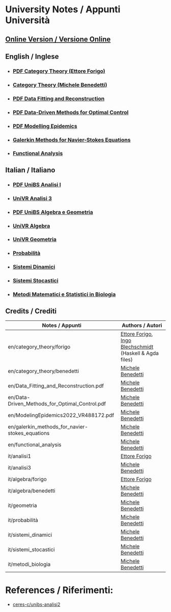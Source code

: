 # University Notes / Appunti Università

## [Online Version / Versione Online](https://hexwell.github.io/university-notes)


## English / Inglese

- ### [PDF Category Theory (Ettore Forigo)](https://raw.githubusercontent.com/hexwell/university-notes/main/en/category_theory/forigo/ct.pdf)
- ### [Category Theory (Michele Benedetti)](https://github.com/hexwell/university-notes/tree/main/en/category_theory/benedetti)
- ### [PDF Data Fitting and Reconstruction](https://raw.githubusercontent.com/hexwell/university-notes/main/en/Data_Fitting_and_Reconstruction.pdf)
- ### [PDF Data-Driven Methods for Optimal Control](https://raw.githubusercontent.com/hexwell/university-notes/main/en/Data-Driven_Methods_for_Optimal_Control.pdf)
- ### [PDF Modelling Epidemics](https://raw.githubusercontent.com/hexwell/university-notes/main/en/ModelingEpidemics2022_VR488172.pdf)
- ### [Galerkin Methods for Navier-Stokes Equations](https://github.com/hexwell/university-notes/tree/main/en/galerkin_methods_for_navier-stokes_equations)
- ### [Functional Analysis](https://github.com/hexwell/university-notes/tree/main/en/functional_analysis)


## Italian / Italiano

- ### [PDF UniBS Analisi I](https://raw.githubusercontent.com/hexwell/university-notes/main/it/analisi1/analisi.pdf)
- ### [UniVR Analisi 3](https://github.com/hexwell/university-notes/tree/main/it/analisi3)
- ### [PDF UniBS Algebra e Geometria](https://raw.githubusercontent.com/hexwell/university-notes/main/it/algebra/forigo/algebra.pdf)
- ### [UniVR Algebra](https://github.com/hexwell/university-notes/tree/main/it/algebra/benedetti)
- ### [UniVR Geometria](https://github.com/hexwell/university-notes/tree/main/it/geometria)
- ### [Probabilità](https://github.com/hexwell/university-notes/tree/main/it/probabilità)
- ### [Sistemi Dinamici](https://github.com/hexwell/university-notes/tree/main/it/sistemi_dinamici)
- ### [Sistemi Stocastici](https://github.com/hexwell/university-notes/tree/main/it/sistemi_stocastici)
- ### [Metodi Matematici e Statistici in Biologia](https://github.com/hexwell/university-notes/tree/main/it/metodi_biologia)


## Credits / Crediti

Notes / Appunti | Authors / Autori
-|-
en/category_theory/forigo | [Ettore Forigo](https://github.com/hexwell), [Ingo Blechschmidt](https://github.com/iblech) (Haskell & Agda files)
en/category_theory/benedetti | [Michele Benedetti](https://github.com/MicheleBenedetti3320)
en/Data_Fitting_and_Reconstruction.pdf | [Michele Benedetti](https://github.com/MicheleBenedetti3320)
en/Data-Driven_Methods_for_Optimal_Control.pdf | [Michele Benedetti](https://github.com/MicheleBenedetti3320)
en/ModelingEpidemics2022_VR488172.pdf | [Michele Benedetti](https://github.com/MicheleBenedetti3320)
en/galerkin_methods_for_navier-stokes_equations | [Michele Benedetti](https://github.com/MicheleBenedetti3320)
en/functional_analysis | [Michele Benedetti](https://github.com/MicheleBenedetti3320)
it/analisi1 | [Ettore Forigo](https://github.com/hexwell)
it/analisi3 | [Michele Benedetti](https://github.com/MicheleBenedetti3320)
it/algebra/forigo | [Ettore Forigo](https://github.com/hexwell)
it/algebra/benedetti | [Michele Benedetti](https://github.com/MicheleBenedetti3320)
it/geometria | [Michele Benedetti](https://github.com/MicheleBenedetti3320)
it/probabilità | [Michele Benedetti](https://github.com/MicheleBenedetti3320)
it/sistemi_dinamici | [Michele Benedetti](https://github.com/MicheleBenedetti3320)
it/sistemi_stocastici | [Michele Benedetti](https://github.com/MicheleBenedetti3320)
it/metodi_biologia | [Michele Benedetti](https://github.com/MicheleBenedetti3320)


# References / Riferimenti:

- [ceres-c/unibs-analisi2](https://github.com/ceres-c/unibs-analisi2)
